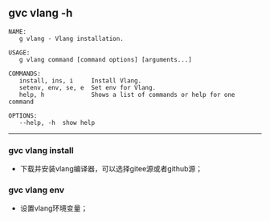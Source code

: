 ## gvc vlang -h
```shell
NAME:
   g vlang - Vlang installation.

USAGE:
   g vlang command [command options] [arguments...]

COMMANDS:
   install, ins, i     Install Vlang.
   setenv, env, se, e  Set env for Vlang.
   help, h             Shows a list of commands or help for one command

OPTIONS:
   --help, -h  show help
```

----------

### gvc vlang install
- 下载并安装vlang编译器，可以选择gitee源或者github源；

### gvc vlang env
- 设置vlang环境变量；
